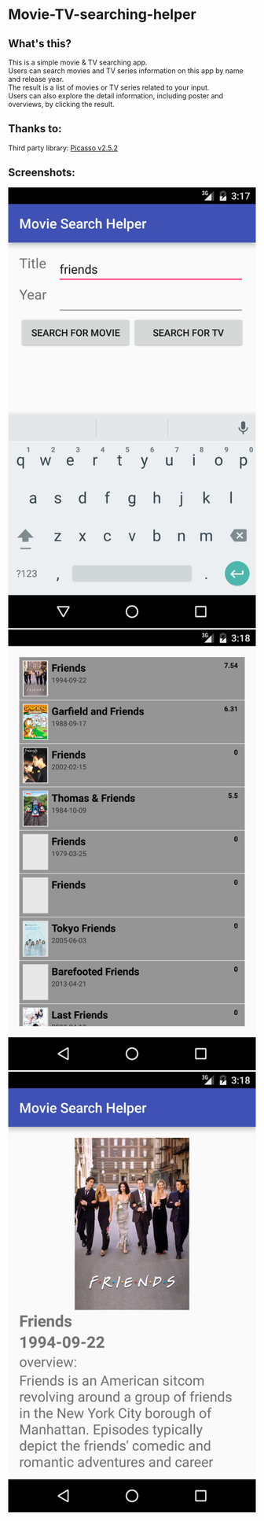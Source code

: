 # Movie-TV-searching-helper
## What's this?
This is a simple movie & TV searching app.<br>
Users can search movies and TV series information on this app by name and release year. <br>
The result is a list of movies or TV series related to your input. <br>
Users can also explore the detail information, including poster and overviews, by clicking the result.<br>
## Thanks to:
Third party library: [Picasso v2.5.2](http://square.github.io/picasso/ "Go to Picasso")<br>
## Screenshots:
![Searching page](https://raw.githubusercontent.com/JuntaoMei/Movie-TV-searching-helper/master/device-2016-08-02-151819.png)<br>
![Result page](https://raw.githubusercontent.com/JuntaoMei/Movie-TV-searching-helper/master/device-2016-08-02-151842.png)<br>
![information page](https://raw.githubusercontent.com/JuntaoMei/Movie-TV-searching-helper/master/device-2016-08-02-151905.png)<br>

